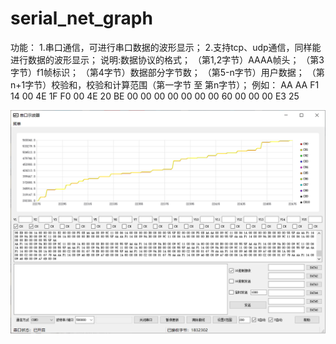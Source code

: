 # serial_net_graph
功能：
1.串口通信，可进行串口数据的波形显示；
2.支持tcp、udp通信，同样能进行数据的波形显示；
说明:数据协议的格式；
（第1,2字节）AAAA帧头；
（第3字节）f1帧标识；
（第4字节）数据部分字节数；
（第5-n字节）用户数据；
（第n+1字节）校验和，校验和计算范围（第一字节 至 第n字节）；
例如：
AA AA F1 14 00 4E 1F F0 00 4E 20 BE 00 00 00 00 00 00 00 60 00 00 00 E3 25

![image](程序.png)
